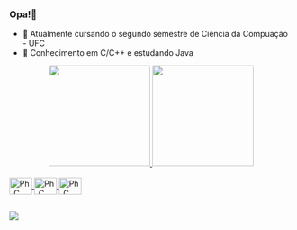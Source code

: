 ### Opa!👋

- 🌱 Atualmente cursando o segundo semestre de Ciência da Compuação - UFC
- 💬 Conhecimento em C/C++ e estudando Java

<div align="center">
  <a href="https://github.com/paulohenrique04">
  <img height="180em" src="https://github-readme-stats.vercel.app/api?username=paulohenrique04&show_icons=true&theme=dark&include_all_commits=true&count_private=true"/>
  <img height="180em" src="https://github-readme-stats.vercel.app/api/top-langs/?username=paulohenrique04&layout=compact&langs_count=7&theme=dark"/>
</div>

<div style="display: inline_block"><br>
 <img align="center" alt="Ph_C" height="30" width="40" src="https://cdn.jsdelivr.net/gh/devicons/devicon/icons/c/c-original.svg">
 <img align="center" alt="Ph_C" height="30" width="40" src="https://cdn.jsdelivr.net/gh/devicons/devicon/icons/cplusplus/cplusplus-original.svg">
 <img align="center" alt="Ph_C" height="30" width="40" src="https://cdn.jsdelivr.net/gh/devicons/devicon/icons/java/java-original.svg" />
</div>

##

<div>
</a> 
  <a href = "mailto:paulohab2004@gmail.com"><img src="https://img.shields.io/badge/Gmail-D14836?style=for-the-badge&logo=gmail&logoColor=white" target="_blank"></a>
</div>



            
         
